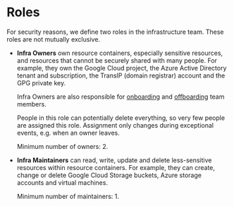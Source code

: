 # Roles

For security reasons, we define two roles in the infrastructure team. These roles are not mutually exclusive.

 - **Infra Owners** own resource containers, especially sensitive resources, and resources that cannot be securely shared with many people. For example, they own the Google Cloud project, the Azure Active Directory tenant and subscription, the TransIP (domain registrar) account and the GPG private key.

   Infra Owners are also responsible for [onboarding](onboarding.md) and [offboarding](offboarding.md) team members.

   People in this role can potentially delete everything, so very few people are assigned this role. Assignment only changes during exceptional events, e.g. when an owner leaves.

   Minimum number of owners: 2.

 - **Infra Maintainers** can read, write, update and delete less-sensitive resources within resource containers. For example, they can create, change or delete Google Cloud Storage buckets, Azure storage accounts and virtual machines.

   Minimum number of maintainers: 1.
